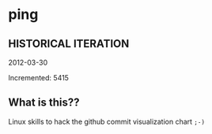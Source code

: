 # ping

## HISTORICAL ITERATION
2012-03-30

Incremented: 5415

## What is this?? 
Linux skills to hack the github commit visualization chart `;-)`
